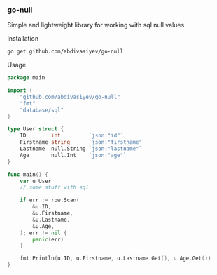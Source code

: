 ### go-null

Simple and lightweight library for working with sql null values

Installation

```bash
go get github.com/abdivasiyev/go-null
```

Usage

```go
package main

import (
	"github.com/abdivasiyev/go-null"
	"fmt"
	"database/sql"
)

type User struct {
	ID        int         `json:"id"`
	Firstname string      `json:"firstname"`
	Lastname  null.String `json:"lastname"`
	Age       null.Int    `json:"age"`
}

func main() {
	var u User
	// some stuff with sql

	if err := row.Scan(
		&u.ID,
		&u.Firstname,
		&u.Lastname,
		&u.Age,
	); err != nil {
		panic(err)
	}

	fmt.Println(u.ID, u.Firstname, u.Lastname.Get(), u.Age.Get())
}
```